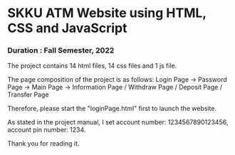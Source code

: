 # SKKU ATM Website using HTML, CSS and JavaScript 

### Duration : Fall Semester, 2022

The project contains 14 html files, 14 css files and 1 js file. 

The page composition of the project is as follows:
	Login Page -> Password Page -> Main Page -> Information Page / Withdraw Page / Deposit Page / Transfer Page

Therefore, please start the "loginPage.html" first to launch the website.

As stated in the project manual, I set account number: 1234567890123456, account pin number: 1234.

Thank you for reading it.
